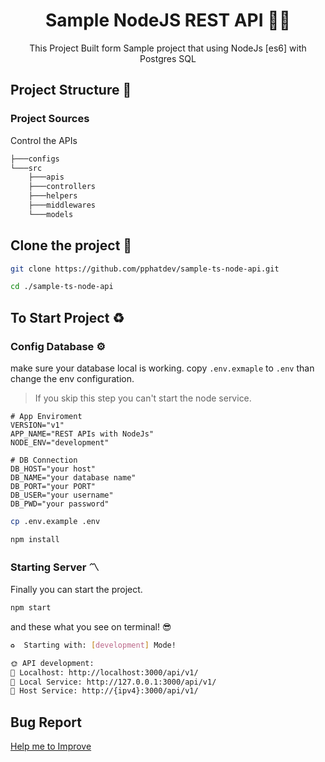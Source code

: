 <div align="center">
    <h1> Sample NodeJS REST API 🌈🌞 </h1>
    <p>This Project Built form Sample project that using NodeJs [es6] with Postgres SQL</p>
</div>

## Project Structure 📂

### Project Sources
Control the APIs
```sh
├───configs
└───src
    ├───apis
    ├───controllers
    ├───helpers
    ├───middlewares
    └───models
```

## Clone the project 📂

```sh
git clone https://github.com/pphatdev/sample-ts-node-api.git
```

```sh
cd ./sample-ts-node-api
```

## To Start Project ♻️

### Config Database ⚙️

make sure your database local is working. copy `.env.exmaple` to `.env` than change the env configuration.

> If you skip this step you can't start the node service.

```env
# App Enviroment
VERSION="v1"
APP_NAME="REST APIs with NodeJs"
NODE_ENV="development"

# DB Connection
DB_HOST="your host"
DB_NAME="your database name"
DB_PORT="your PORT"
DB_USER="your username"
DB_PWD="your password"
```

```sh
cp .env.example .env
```

```sh
npm install
```

### Starting Server 〽️

Finally you can start the project.

```sh
npm start
```

and these what you see on terminal! 😎

```bash
♻️  Starting with: [development] Mode!

🌞 API development:
🚀 Localhost: http://localhost:3000/api/v1/
🚀 Local Service: http://127.0.0.1:3000/api/v1/
🚀 Host Service: http://{ipv4}:3000/api/v1/
```


## Bug Report

[Help me to Improve](https://github.com/pphatdev/sample-ts-node-api/discussions/new?category=general)
